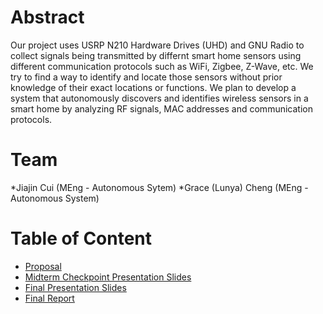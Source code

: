 # Abstract

Our project uses USRP N210 Hardware Drives (UHD) and GNU Radio to collect signals being transmitted by differnt smart home sensors using different communication protocols such as WiFi, Zigbee, Z-Wave, etc. We try to find a way to identify and locate those sensors without prior knowledge of their exact locations or functions. We plan to develop a system that autonomously discovers and identifies wireless sensors in a smart home by analyzing RF signals, MAC addresses and communication protocols.

# Team

*Jiajin Cui (MEng - Autonomous Sytem)
*Grace (Lunya) Cheng (MEng - Autonomous System)

# Table of Content

* [Proposal](proposal)
* [Midterm Checkpoint Presentation Slides](http://)
* [Final Presentation Slides](http://)
* [Final Report](report)
